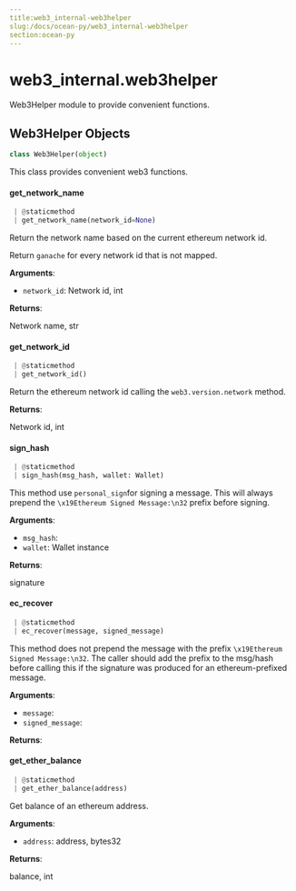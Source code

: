 ```yaml
---
title:web3_internal-web3helper
slug:/docs/ocean-py/web3_internal-web3helper
section:ocean-py
---
```

<a name="web3_internal.web3helper"></a>
# web3\_internal.web3helper

Web3Helper module to provide convenient functions.

<a name="web3_internal.web3helper.Web3Helper"></a>
## Web3Helper Objects

```python
class Web3Helper(object)
```

This class provides convenient web3 functions.

<a name="web3_internal.web3helper.Web3Helper.get_network_name"></a>
#### get\_network\_name

```python
 | @staticmethod
 | get_network_name(network_id=None)
```

Return the network name based on the current ethereum network id.

Return `ganache` for every network id that is not mapped.

**Arguments**:

- `network_id`: Network id, int

**Returns**:

Network name, str

<a name="web3_internal.web3helper.Web3Helper.get_network_id"></a>
#### get\_network\_id

```python
 | @staticmethod
 | get_network_id()
```

Return the ethereum network id calling the `web3.version.network` method.

**Returns**:

Network id, int

<a name="web3_internal.web3helper.Web3Helper.sign_hash"></a>
#### sign\_hash

```python
 | @staticmethod
 | sign_hash(msg_hash, wallet: Wallet)
```

This method use `personal_sign`for signing a message. This will always prepend the
`\x19Ethereum Signed Message:\n32` prefix before signing.

**Arguments**:

- `msg_hash`: 
- `wallet`: Wallet instance

**Returns**:

signature

<a name="web3_internal.web3helper.Web3Helper.ec_recover"></a>
#### ec\_recover

```python
 | @staticmethod
 | ec_recover(message, signed_message)
```

This method does not prepend the message with the prefix `\x19Ethereum Signed Message:\n32`.
The caller should add the prefix to the msg/hash before calling this if the signature was
produced for an ethereum-prefixed message.

**Arguments**:

- `message`: 
- `signed_message`: 

**Returns**:



<a name="web3_internal.web3helper.Web3Helper.get_ether_balance"></a>
#### get\_ether\_balance

```python
 | @staticmethod
 | get_ether_balance(address)
```

Get balance of an ethereum address.

**Arguments**:

- `address`: address, bytes32

**Returns**:

balance, int

